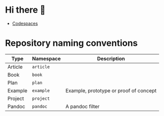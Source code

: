 # Hi there 👋

<!--
**gregory-james-smith/gregory-james-smith** is a ✨ _special_ ✨ repository because its `README.md` (this file) appears on your GitHub profile.

Here are some ideas to get you started:

- 🔭 I’m currently working on ...
- 🌱 I’m currently learning ...
- 👯 I’m looking to collaborate on ...
- 🤔 I’m looking for help with ...
- 💬 Ask me about ...
- 📫 How to reach me: ...
- 😄 Pronouns: ...
- ⚡ Fun fact: ...
-->

* [Codespaces](https://github.com/codespaces)

# Repository naming conventions

| Type    | Namespace | Description |
| ------- | --------- | ----------- |
| Article | `article` |             |
| Book    | `book`    |             |
| Plan    | `plan`    |             |
| Example | `example` | Example, prototype or proof of concept            |
| Project | `project` |             |
| Pandoc  | `pandoc`  | A pandoc filter |
